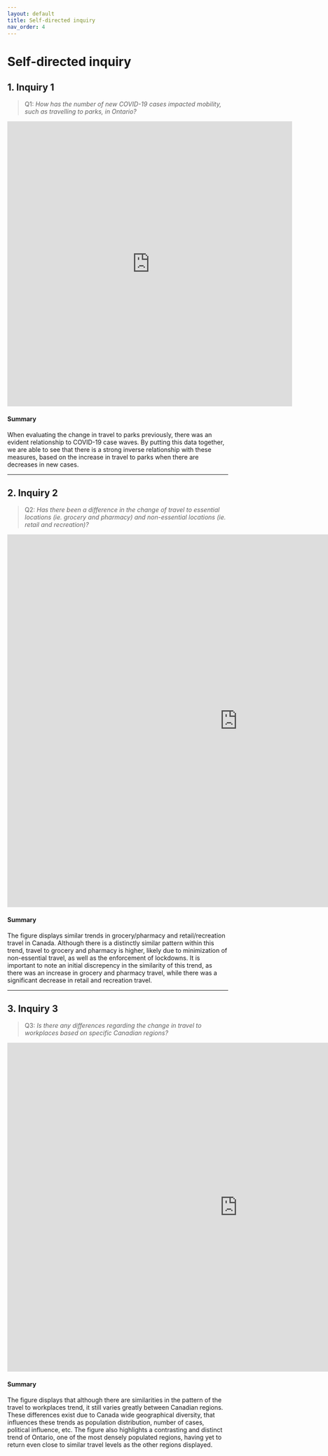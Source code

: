 ```yaml
---
layout: default
title: Self-directed inquiry
nav_order: 4
---
```


# Self-directed inquiry

## 1. Inquiry 1

> Q1: *How has the number of new COVID-19 cases impacted mobility, such as travelling to parks, in Ontario?*

<!-- Paste your embed code for your figure below-->

<iframe seamless frameborder="0" src="https://public.tableau.com/views/Selfdirected1/Dashboard2?:embed=yes&:display_count=yes&:showVizHome=no" width = '650' height = '650' scrolling='no'></iframe> 

#### Summary
<!-- Write a 2-sentence summary of the trends shown in the figure embedded above-->


When evaluating the change in travel to parks previously, there was an evident relationship to COVID-19 case waves. By putting this data together, we are able to see that there is a strong inverse relationship with these measures, based on the increase in travel to parks when there are decreases in new cases. 


---

## 2. Inquiry 2

> Q2: *Has there been a difference in the change of travel to essential locations (ie. grocery and pharmacy) and non-essential locations (ie. retail and recreation)?*

<!-- Paste your embed code for your figure below-->

<iframe seamless frameborder="0" src="https://public.tableau.com/views/Inquiry2_16224118227000/Dashboard1?:embed=yes&:display_count=yes&:showVizHome=no" width = '1050' height = '850' scrolling='no'></iframe> 


#### Summary
<!-- Write a 2-sentence summary of the trends shown in the figure embedded above-->

The figure displays similar trends in grocery/pharmacy and retail/recreation travel in Canada. Although there is a distinctly similar pattern within this trend, travel to grocery and pharmacy is higher, likely due to minimization of non-essential travel, as well as the enforcement of lockdowns. It is important to note an initial discrepency in the similarity of this trend, as there was an increase in grocery and pharmacy travel, while there was a significant decrease in retail and recreation travel. 


---


## 3. Inquiry 3

> Q3: *Is there any differences regarding the change in travel to workplaces based on specific Canadian regions?*

<!-- Paste your embed code for your figure below-->

<iframe seamless frameborder="0" src="https://public.tableau.com/views/Inquiry3_16224134676180/Dashboard1?:embed=yes&:display_count=yes&:showVizHome=no" width = '1050' height = '750' scrolling='no'></iframe>

#### Summary
<!-- Write a 2-sentence summary of the trends shown in the figure embedded above-->

The figure displays that although there are similarities in the pattern of the travel to workplaces trend, it still varies greatly between Canadian regions. These differences exist due to Canada wide geographical diversity, that influences these trends as population distribution, number of cases, political influence, etc. The figure also highlights a contrasting and distinct trend of Ontario, one of the most densely populated regions, having yet to return even close to similar travel levels as the other regions displayed. 
